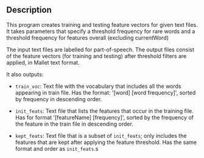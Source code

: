 ## Description

This program creates training and testing feature vectors for given text files. 
It takes parameters that specify a threshold frequency for rare words and a threshold frequency for features overall (excluding currentWord)

The input text files are labelled for part-of-speech. The output files consist of the feature vectors (for training and testing) after threshold filters are applied, in Mallet text format. 

It also outputs: 

* `train_voc`: Text file with the vocabulary that includes all the words appearing in train file. Has the format: '[word] [word frequency]', sorted by frequency in descending order. 

* `init_feats`: Text file that lists the features that occur in the training file. Has for format '[featureName] [frequency]', sorted by the frequency of the feature in the train file in descending order.

* `kept_feats`: Text file that is a subset of `init_feats`; only includes the features that are kept after applying the feature threshold. Has the same format and order as `init_feats`.s